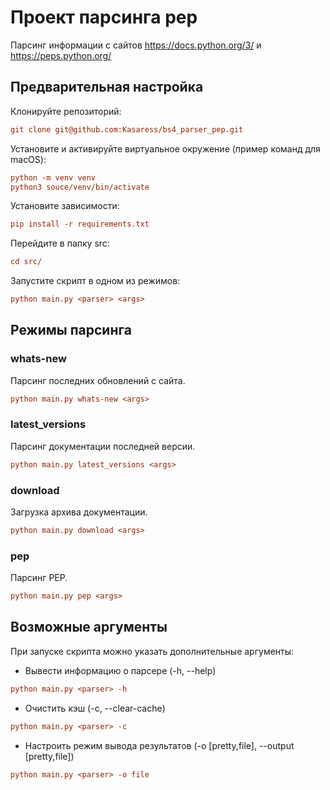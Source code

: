 # Проект парсинга pep

Парсинг информации с сайтов <https://docs.python.org/3/> и <https://peps.python.org/>

## Предварительная настройка

Клонируйте репозиторий:

```ini
git clone git@github.com:Kasaress/bs4_parser_pep.git
```

Установите и активируйте виртуальное окружение (пример команд для macOS):

```ini
python -m venv venv
python3 souce/venv/bin/activate
```

Установите зависимости:

```ini
pip install -r requirements.txt
```

Перейдите в папку src:

```ini
cd src/
```

Запустите скрипт в одном из режимов:

```ini
python main.py <parser> <args>
```

## Режимы парсинга

### whats-new

Парсинг последних обновлений с сайта.

```ini
python main.py whats-new <args>
```

### latest_versions

Парсинг документации последней версии.

```ini
python main.py latest_versions <args>
```

### download

Загрузка архива документации.

```ini
python main.py download <args>
```

### pep

Парсинг PEP.

```ini
python main.py pep <args>
```

## Возможные аргументы

При запуске скрипта можно указать дополнительные аргументы:

- Вывести информацию о парсере (-h, --help)

```ini
python main.py <parser> -h
```

- Очистить кэш (-c, --clear-cache)

```ini
python main.py <parser> -c
```

- Настроить режим вывода результатов (-o [pretty,file], --output [pretty,file])

```ini
python main.py <parser> -o file
```
